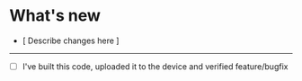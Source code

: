 # What's new

- [ Describe changes here ]

-----

- [ ] I've built this code, uploaded it to the device and verified feature/bugfix
